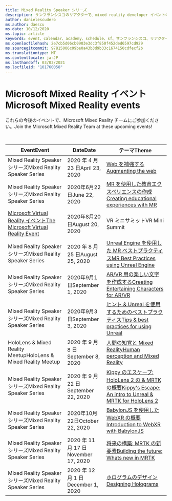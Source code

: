 ```yaml
---
title: Mixed Reality Speaker シリーズ
description: サンフランシスコのリアクターで、mixed reality developer イベントのカレンダーを使用して最新の状態に保ちます。
author: danielescudero
ms.author: daescu
ms.date: 10/12/2020
ms.topic: article
keywords: event、calendar、academy、schedule、sf、サンフランシスコ、リアクター
ms.openlocfilehash: 2e7cb5d06cb0903e3dc3f850f452ded6597cd929
ms.sourcegitcommit: 97815006c09be0a43b3d9b33c1674150cdfecf2b
ms.translationtype: MT
ms.contentlocale: ja-JP
ms.lasthandoff: 03/03/2021
ms.locfileid: "101760058"
---
```

# <a name="microsoft-mixed-reality-events"></a><span data-ttu-id="cf566-104">Microsoft Mixed Reality イベント</span><span class="sxs-lookup"><span data-stu-id="cf566-104">Microsoft Mixed Reality events</span></span>

<span data-ttu-id="cf566-105">これらの今後のイベントで、Microsoft Mixed Reality チームにご参加ください。</span><span class="sxs-lookup"><span data-stu-id="cf566-105">Join the Microsoft Mixed Reality Team at these upcoming events!</span></span>

<br>

|<span data-ttu-id="cf566-106">Event</span><span class="sxs-lookup"><span data-stu-id="cf566-106">Event</span></span>|<span data-ttu-id="cf566-107">Date</span><span class="sxs-lookup"><span data-stu-id="cf566-107">Date</span></span>|<span data-ttu-id="cf566-108">テーマ</span><span class="sxs-lookup"><span data-stu-id="cf566-108">Theme</span></span>|
|-------------|-------------|-----|
| <span data-ttu-id="cf566-109">Mixed Reality Speaker シリーズ</span><span class="sxs-lookup"><span data-stu-id="cf566-109">Mixed Reality Speaker Series</span></span>|<span data-ttu-id="cf566-110">2020 年 4 月 23 日</span><span class="sxs-lookup"><span data-stu-id="cf566-110">April 23, 2020</span></span>|[<span data-ttu-id="cf566-111">Web を補強する</span><span class="sxs-lookup"><span data-stu-id="cf566-111">Augmenting the web</span></span>](https://channel9.msdn.com/Shows/Docs-Mixed-Reality/Augmenting-WebXR-Standards)|
| <span data-ttu-id="cf566-112">Mixed Reality Speaker シリーズ</span><span class="sxs-lookup"><span data-stu-id="cf566-112">Mixed Reality Speaker Series</span></span>|<span data-ttu-id="cf566-113">2020年6月22日</span><span class="sxs-lookup"><span data-stu-id="cf566-113">June 22, 2020</span></span>|[<span data-ttu-id="cf566-114">MR を使用した教育エクスペリエンスの作成</span><span class="sxs-lookup"><span data-stu-id="cf566-114">Creating educational experiences with MR</span></span>](https://channel9.msdn.com/Shows/Docs-Mixed-Reality/Educational-Experiences-in-MR)|
| [<span data-ttu-id="cf566-115">Microsoft Virtual Reality イベント</span><span class="sxs-lookup"><span data-stu-id="cf566-115">The Microsoft Virtual Reality Event</span></span>](https://www.meetup.com/hololens-mr/events/272364822/)|<span data-ttu-id="cf566-116">2020年8月20日</span><span class="sxs-lookup"><span data-stu-id="cf566-116">August 20, 2020</span></span>|<span data-ttu-id="cf566-117">VR ミニサミット</span><span class="sxs-lookup"><span data-stu-id="cf566-117">VR Mini Summit</span></span>|
| <span data-ttu-id="cf566-118">Mixed Reality Speaker シリーズ</span><span class="sxs-lookup"><span data-stu-id="cf566-118">Mixed Reality Speaker Series</span></span>|<span data-ttu-id="cf566-119">2020 年 8 月 25 日</span><span class="sxs-lookup"><span data-stu-id="cf566-119">August 25, 2020</span></span>|[<span data-ttu-id="cf566-120">Unreal Engine を使用した MR ベストプラクティス</span><span class="sxs-lookup"><span data-stu-id="cf566-120">MR Best Practices using Unreal Engine</span></span>](https://channel9.msdn.com/Shows/Docs-Mixed-Reality/Tips-and-Best-Practices-for-using-UE4-in-MR)|
| <span data-ttu-id="cf566-121">Mixed Reality Speaker シリーズ</span><span class="sxs-lookup"><span data-stu-id="cf566-121">Mixed Reality Speaker Series</span></span>|<span data-ttu-id="cf566-122">2020年9月1日</span><span class="sxs-lookup"><span data-stu-id="cf566-122">September 1, 2020</span></span>|[<span data-ttu-id="cf566-123">AR/VR 用の楽しい文字を作成する</span><span class="sxs-lookup"><span data-stu-id="cf566-123">Creating Entertaining Characters for AR/VR</span></span>](https://channel9.msdn.com/Shows/Docs-Mixed-Reality/Creating-Entertaining-Characters-for-Mixed-Reality)|
| <span data-ttu-id="cf566-124">Mixed Reality Speaker シリーズ</span><span class="sxs-lookup"><span data-stu-id="cf566-124">Mixed Reality Speaker Series</span></span>|<span data-ttu-id="cf566-125">2020年9月3日</span><span class="sxs-lookup"><span data-stu-id="cf566-125">September 3, 2020</span></span>|[<span data-ttu-id="cf566-126">ヒント & Unreal を使用するためのベストプラクティス</span><span class="sxs-lookup"><span data-stu-id="cf566-126">Tips & best practices for using Unreal</span></span>](https://channel9.msdn.com/Shows/Docs-Mixed-Reality/Tips-and-Best-Practices-for-using-UE4-in-MR)|
| <span data-ttu-id="cf566-127">HoloLens & Mixed Reality Meetup</span><span class="sxs-lookup"><span data-stu-id="cf566-127">HoloLens & Mixed Reality Meetup</span></span>|<span data-ttu-id="cf566-128">2020 年 9 月 8 日</span><span class="sxs-lookup"><span data-stu-id="cf566-128">September 8, 2020</span></span>|[<span data-ttu-id="cf566-129">人間の知覚と Mixed Reality</span><span class="sxs-lookup"><span data-stu-id="cf566-129">Human perception and Mixed Reality</span></span>](https://channel9.msdn.com/Shows/Docs-Mixed-Reality/Human-Perception-and-Mixed-Reality)|
| <span data-ttu-id="cf566-130">Mixed Reality Speaker シリーズ</span><span class="sxs-lookup"><span data-stu-id="cf566-130">Mixed Reality Speaker Series</span></span>|<span data-ttu-id="cf566-131">2020 年 9 月 22 日</span><span class="sxs-lookup"><span data-stu-id="cf566-131">September 22, 2020</span></span>|[<span data-ttu-id="cf566-132">Kippy のエスケープ: HoloLens 2 の & MRTK の概要</span><span class="sxs-lookup"><span data-stu-id="cf566-132">Kippy's Escape: An intro to Unreal & MRTK for HoloLens 2</span></span>](../develop/unreal/unreal-kippys-escape.md)|
| <span data-ttu-id="cf566-133">Mixed Reality Speaker シリーズ</span><span class="sxs-lookup"><span data-stu-id="cf566-133">Mixed Reality Speaker Series</span></span>|<span data-ttu-id="cf566-134">2020年10月22日</span><span class="sxs-lookup"><span data-stu-id="cf566-134">October 22, 2020</span></span>|[<span data-ttu-id="cf566-135">BabylonJS を使用した WebXR の概要</span><span class="sxs-lookup"><span data-stu-id="cf566-135">Introduction to WebXR with BabylonJS</span></span>](https://channel9.msdn.com/Shows/Docs-Mixed-Reality/Adding-Augmented-Reality-to-your-Typescript-Project)|
| <span data-ttu-id="cf566-136">Mixed Reality Speaker シリーズ</span><span class="sxs-lookup"><span data-stu-id="cf566-136">Mixed Reality Speaker Series</span></span>|<span data-ttu-id="cf566-137">2020 年 11 月 17 日</span><span class="sxs-lookup"><span data-stu-id="cf566-137">November 17, 2020</span></span>|[<span data-ttu-id="cf566-138">将来の構築: MRTK の新要素</span><span class="sxs-lookup"><span data-stu-id="cf566-138">Building the future: Whats new in MRTK</span></span>](https://channel9.msdn.com/Shows/Docs-Mixed-Reality/Building-the-Future-Whats-New-in-the-Mixed-Reality-Toolkit)|
| <span data-ttu-id="cf566-139">Mixed Reality Speaker シリーズ</span><span class="sxs-lookup"><span data-stu-id="cf566-139">Mixed Reality Speaker Series</span></span>|<span data-ttu-id="cf566-140">2020 年 12 月 1 日</span><span class="sxs-lookup"><span data-stu-id="cf566-140">December 1, 2020</span></span>|[<span data-ttu-id="cf566-141">ホログラムのデザイン</span><span class="sxs-lookup"><span data-stu-id="cf566-141">Designing Holograms</span></span>](https://channel9.msdn.com/Shows/Docs-Mixed-Reality/Making-of-Designing-Holograms)|

